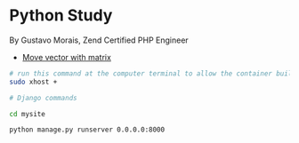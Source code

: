 # Python Study

By Gustavo Morais, Zend Certified PHP Engineer

- [Move vector with matrix](./moveVector.py)

```bash
# run this command at the computer terminal to allow the container buil gui windows
sudo xhost + 

# Django commands

cd mysite

python manage.py runserver 0.0.0.0:8000

```